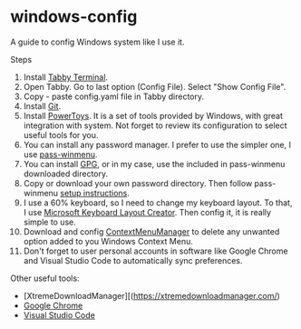 # windows-config
A guide to config Windows system like I use it.

Steps
1. Install [Tabby Terminal](https://tabby.sh/).
2. Open Tabby. Go to last option (Config File). Select "Show Config File". 
3. Copy - paste config.yaml file in Tabby directory.
4. Install [Git](https://gitforwindows.org/).
5. Install [PowerToys](https://learn.microsoft.com/en-us/windows/powertoys/). It is a set of tools provided by Windows, with great integration with system. Not forget to review its configuration to select useful tools for you.
6. You can install any password manager. I prefer to use the simpler one, I use [pass-winmenu](https://github.com/geluk/pass-winmenu).
7. You can install [GPG](https://www.phildev.net/pgp/gpginstall#windows), or in my case, use the included in pass-winmenu downloaded directory.
8. Copy or download your own password directory. Then follow pass-winmenu [setup instructions](https://github.com/geluk/pass-winmenu#creating-a-new-password-store).
9. I use a 60% keyboard, so I need to change my keyboard layout. To that, I use [Microsoft Keyboard Layout Creator](https://www.microsoft.com/en-us/download/details.aspx?id=102134). Then config it, it is really simple to use.
10. Download and config [ContextMenuManager](https://github.com/BluePointLilac/ContextMenuManager) to delete any unwanted option added to you Windows Context Menu.
11. Don't forget to user personal accounts in software like Google Chrome and Visual Studio Code to automatically sync preferences.

Other useful tools:

- [XtremeDownloadManager][(https://xtremedownloadmanager.com/)
- [Google Chrome](https://www.google.com/intl/es-419/chrome/)
- [Visual Studio Code](https://code.visualstudio.com/)
